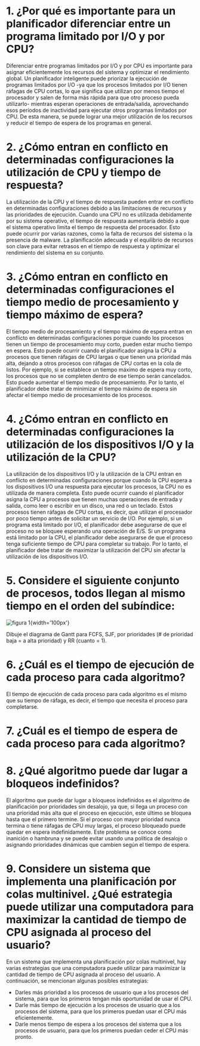 # 1.	¿Por qué es importante para un planificador diferenciar entre un programa limitado por I/O y por CPU?

Diferenciar entre programas limitados por I/O y por CPU es importante para asignar eficientemente los recursos del sistema y optimizar el rendimiento global. Un planificador inteligente puede priorizar la ejecución de programas limitados por I/O -ya que los procesos limitados por I/O tienen ráfagas de CPU cortas, lo que significa que utilizan por menos tiempo el procesador y salen de forma más rápida para que otro proceso pueda utilizarlo- mientras esperan operaciones de entrada/salida, aprovechando esos períodos de inactividad para ejecutar otros programas limitados por CPU. De esta manera, se puede lograr una mejor utilización de los recursos y reducir el tiempo de espera de los programas en general. 

# 2.	¿Cómo entran en conflicto en determinadas configuraciones la utilización de CPU y tiempo de respuesta?

La utilización de la CPU y el tiempo de respuesta pueden entrar en conflicto en determinadas configuraciones debido a las limitaciones de recursos y las prioridades de ejecución. Cuando una CPU no es utilizada debidamente por su sistema operativo, el tiempo de respuesta aumentaría debido a que el sistema operativo limita el tiempo de respuesta del procesador. Esto puede ocurrir por varias razones, como la falta de recursos del sistema o la presencia de malware. La planificación adecuada y el equilibrio de recursos son clave para evitar retrasos en el tiempo de respuesta y optimizar el rendimiento del sistema en su conjunto.

# 3.	¿Cómo entran en conflicto en determinadas configuraciones el tiempo medio de procesamiento y tiempo máximo de espera?

El tiempo medio de procesamiento y el tiempo máximo de espera entran en conflicto en determinadas configuraciones porque cuando los procesos tienen un tiempo de procesamiento muy corto, pueden estar mucho tiempo en espera. Esto puede ocurrir cuando el planificador asigna la CPU a procesos que tienen ráfagas de CPU largas o que tienen una prioridad más alta, dejando a otros procesos con ráfagas de CPU cortas en la cola de listos. Por ejemplo, si se establece un tiempo máximo de espera muy corto, los procesos que no se completen dentro de ese tiempo serán cancelados. Esto puede aumentar el tiempo medio de procesamiento. Por lo tanto, el planificador debe tratar de minimizar el tiempo máximo de espera sin afectar el tiempo medio de procesamiento de los procesos.

# 4.	¿Cómo entran en conflicto en determinadas configuraciones la utilización de los dispositivos I/O y la utilización de la CPU?

La utilización de los dispositivos I/O y la utilización de la CPU entran en conflicto en determinadas configuraciones porque cuando la CPU espera a los dispositivos I/O una respuesta para ejecutar los procesos, la CPU no es utilizada de manera completa. Esto puede ocurrir cuando el planificador asigna la CPU a procesos que tienen muchas operaciones de entrada y salida, como leer o escribir en un disco, una red o un teclado. Estos procesos tienen ráfagas de CPU cortas, es decir, que utilizan el procesador por poco tiempo antes de solicitar un servicio de I/O. Por ejemplo, si un programa está limitado por I/O, el planificador debe asegurarse de que el proceso no se bloquee esperando una operación de E/S. Si un programa está limitado por la CPU, el planificador debe asegurarse de que el proceso tenga suficiente tiempo de CPU para completar su trabajo. Por lo tanto, el planificador debe tratar de maximizar la utilización del CPU sin afectar la utilización de los dispositivos I/O.

# 5.	Considere el siguiente conjunto de procesos, todos llegan al mismo tiempo en el orden del subíndice:
![figura 1](https://github.githubassets.com/images/modules/logos_page/GitHub-Mark.png](https://github.com/gysselis40/Sistemas-Operacionales/blob/main/Taller%208/tablas/punto%205.png)){width='100px'}

Dibuje el diagrama de Gantt para FCFS, SJF, por prioridades (# de prioridad baja = a alta prioridad) y RR (cuanto = 1).

# 6.	¿Cuál es el tiempo de ejecución de cada proceso para cada algoritmo?
El tiempo de ejecución de cada proceso para cada algoritmo es el mismo que su tiempo de ráfaga, es decir, el tiempo que necesita el proceso para completarse.

# 7.	¿Cuál es el tiempo de espera de cada proceso para cada algoritmo?

# 8.	¿Qué algoritmo puede dar lugar a bloqueos indefinidos?

El algoritmo que puede dar lugar a bloqueos indefinidos es el algoritmo de planificación por prioridades sin desalojo, ya que, si llega un proceso con una prioridad más alta que el proceso en ejecución, este último se bloquea hasta que el primero termine. Si el proceso con mayor prioridad nunca termina o tiene ráfagas de CPU muy largas, el proceso bloqueado puede quedar en espera indefinidamente. Este problema se conoce como inanición o hambruna y se puede evitar usando una política de desalojo o asignando prioridades dinámicas que cambien según el tiempo de espera.

# 9.	Considere un sistema que implementa una planificación por colas multinivel. ¿Qué estrategia puede utilizar una computadora para maximizar la cantidad de tiempo de CPU asignada al proceso del usuario?
En un sistema que implementa una planificación por colas multinivel, hay varias estrategias que una computadora puede utilizar para maximizar la cantidad de tiempo de CPU asignada al proceso del usuario. A continuación, se mencionan algunas posibles estrategias:
-	Darles más prioridad a los procesos de usuario que a los procesos del sistema, para que los primeros tengan más oportunidad de usar el CPU.
-	Darle más tiempo de ejecución a los procesos de usuario que a los procesos del sistema, para que los primeros puedan usar el CPU más eficientemente.
-	Darle menos tiempo de espera a los procesos del sistema que a los procesos de usuario, para que los primeros puedan ceder el CPU más pronto.

